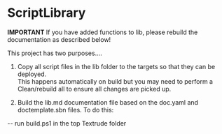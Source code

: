 ﻿# ScriptLibrary

**IMPORTANT** If you have added functions to lib, please rebuild the documentation as described below!

This project has two purposes....

1. Copy all script files in the lib folder to the targets so that they can be deployed.  
This happens automatically on build but you may need to perform a Clean/rebuild all to ensure all changes are picked up.

2. Build the lib.md documentation file based on the doc.yaml and doctemplate.sbn files. To do this:

-- run build.ps1 in the top Textrude folder


